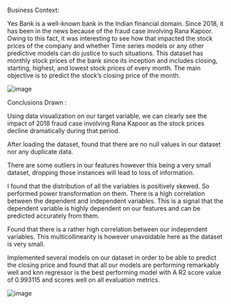Business Context:


Yes Bank is a well-known bank in the Indian financial domain. Since 2018, it has been in the news because of the fraud case involving Rana Kapoor. Owing to this fact, it was interesting to see how that impacted the stock prices of the company and whether Time series models or any other predictive models can do justice to such situations. This dataset has monthly stock prices of the bank since its inception and includes closing, starting, highest, and lowest stock prices of every month. The main objective is to predict the stock’s closing price of the month.

![image](https://github.com/Niharika-Bathula/yes-bank-ml/assets/142409759/8784ba22-42f2-4345-817e-19868bc2fee1)


Conclusions Drawn :



Using data visualization on our target variable, we can clearly see the impact of 2018 fraud case involving Rana Kapoor as the stock prices decline dramatically during that period.

After loading the dataset, found that there are no null values in our dataset nor any duplicate data.

There are some outliers in our features however this being a very small dataset, dropping those instances will lead to loss of information.

I found that the distribution of all the variables is positively skewed. So performed power transformation on them.
There is a high correlation between the dependent and independent variables. This is a signal that the dependent variable is highly dependent on our features and can be predicted accurately from them.

Found that there is a rather high correlation between our independent variables. This multicollinearity is however unavoidable here as the dataset is very small.

Implemented several models on our dataset in order to be able to predict the closing price and found that all our models are performing remarkably well and knn regressor is the best performing model with A R2 score value of 0.993115 and scores well on all evaluation metrics.

![image](https://github.com/Niharika-Bathula/yes-bank-ml/assets/142409759/3947ad54-e874-46bf-80bd-8703b2cdd17a)


 

 


